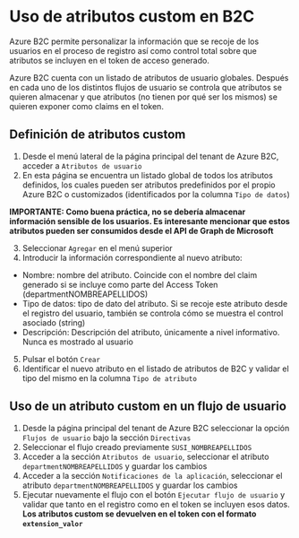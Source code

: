 # Uso de atributos custom en B2C
Azure B2C permite personalizar la información que se recoje de los usuarios en el proceso de registro así como control total sobre que atributos se incluyen en el token de acceso generado.

Azure B2C cuenta con un listado de atributos de usuario globales. Después en cada uno de los distintos flujos de usuario se controla que atributos se quieren almacenar y que atributos (no tienen por qué ser los mismos) se quieren exponer como claims en el token.

## Definición de atributos custom
1. Desde el menú lateral de la página principal del tenant de Azure B2C, acceder a `Atributos de usuario`
2. En esta página se encuentra un listado global de todos los atributos definidos, los cuales pueden ser atributos predefinidos por el propio Azure B2C o customizados (identificados por la columna `Tipo de datos`)

**IMPORTANTE: Como buena práctica, no se debería almacenar información sensible de los usuarios. Es interesante mencionar que estos atributos pueden ser consumidos desde el API de Graph de Microsoft**

3. Seleccionar `Agregar` en el menú superior
4. Introducir la información correspondiente al nuevo atributo:
  - Nombre: nombre del atributo. Coincide con el nombre del claim generado si se incluye como parte del Access Token (departmentNOMBREAPELLIDOS)
  - Tipo de datos: tipo de dato del atributo. Si se recoje este atributo desde el registro del usuario, también se controla cómo se muestra el control asociado (string)
  - Descripción: Descripción del atributo, únicamente a nivel informativo. Nunca es mostrado al usuario
5. Pulsar el botón `Crear`
6. Identificar el nuevo atributo en el listado de atributos de B2C y validar el tipo del mismo en la columna `Tipo de atributo`

## Uso de un atributo custom en un flujo de usuario
1. Desde la página principal del tenant de Azure B2C seleccionar la opción `Flujos de usuario` bajo la sección `Directivas`
2. Seleccionar el flujo creado previamente `SUSI_NOMBREAPELLIDOS`
3. Acceder a la sección `Atributos de usuario`, seleccionar el atributo `departmentNOMBREAPELLIDOS` y guardar los cambios
4. Acceder a la sección `Notificaciones de la aplicación`,  seleccionar el atributo `departmentNOMBREAPELLIDOS` y guardar los cambios
5. Ejecutar nuevamente el flujo con el botón `Ejecutar flujo de usuario` y validar que tanto en el registro como en el token se incluyen esos datos.
**Los atributos custom se devuelven en el token con el formato `extension_valor`**